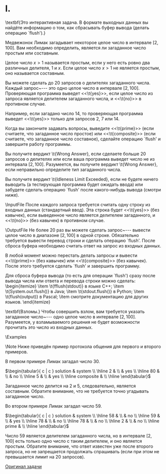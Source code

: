<h1> I. </h1>
\textbf{Это интерактивная задача. В формате выходных данных вы найдёте информацию о том, как сбрасывать буфер вывода (делать операцию `flush').}

Медвежонок Лимак загадывает некоторое целое число в интервале $[2, 100]$. Вам необходимо определить, является ли загаданное число простым или составным.

Целое число $x > 1$ называется простым, если у него есть ровно два различных делителя, $1$ и $x$. Если целое число $x > 1$ не является простым, оно называется составным.

Вы можете сделать до $20$ запросов о делителях загаданного числа. Каждый запрос~--- это одно целое число в интервале $[2, 100]$. Проверяющая программа выведет <<\t{yes}>>, если целое число из запроса является делителем загаданного числа, и <<\t{no}>> в противном случае.

Например, если загадано число $14$, то проверяющая программа выведет <<\t{yes}>> только для запросов $2$, $7$ или $14$.

Когда вы закончите задавать вопросы, выведите <<\t{prime}>> (если считаете, что загаданное число простое) или <<\t{composite}>> (если считаете, что загаданное число составное), сделайте операцию `flush' и завершите работу программы.

Вы получите вердикт \t{Wrong Answer}, если сделаете больше $20$ запросов о делителях или если ваша программа выведет число не из интервала $[2, 100]$. Разумеется, вы получите вердикт \t{Wrong Answer}, если неправильно определите тип загаданного числа.

Вы получите вердикт \t{Idleness Limit Exceeded}, если не будете ничего выводить (а тестирующая программа будет ожидать ввода) или забудете сделать операцию `flush' после какого-нибудь вывода (смотри ниже).

\InputFile
После каждого запроса требуется считать одну строку из входных данных (стандартный ввод). Эта строка будет <<\t{yes}>> (без кавычек), если выведенное число является делителем загаданного, и <<\t{no}>> (без кавычек) в противном случае.

\OutputFile
Не более $20$ раз вы можете сделать запрос~--- вывести целое число в диапазоне $[2, 100]$ в одной строке. Обязательно требуется вывести перевод строки и сделать операцию `flush'. После сброса буфера необходимо считать ответ на запрос из входных данных.

В любой момент можно перестать делать запросы и вывести <<\t{prime}>> (без кавычек) или <<\t{composite}>> (без кавычек). После этого требуется сделать `flush' и завершить программу.

Для сброса буфера вывода (то есть для операции `flush') сразу после вывода числа или ответа и перевода строки можно сделать:
\begin{itemize}
\item \t{fflush(stdout)} в языке C++;
\item \t{System.out.flush()} в Java;
\item \t{stdout.flush()} в Python;
\item \t{flush(output)} в Pascal;
\item смотрите документацию для других языков.
\end{itemize}

\textbf{Взломы.} Чтобы совершить взлом, вам требуется указать загаданное число~--- одно целое число в интервале $[2, 100]$. Разумеется, у взламываемого решения не будет возможности прочитать это число из входных данных.

\Examples

\Note
Ниже приведён пример протокола общения для первого и второго примеров.

В первом примере Лимак загадал число $30$.

$\begin{tabular}{  c | c }
solution & system \\
\hline
  2 &  \\
   & yes \\
\hline
  80 &  \\
   & no \\
\hline
  5 &  \\
   & yes \\
\hline
composite & \\
\hline
\end{tabular}$

Загаданное число делится на $2$ и $5$, следовательно, является составным. Обратите внимание, что не требуется точно угадывать загаданное число.

Во втором примере Лимак загадал число $59$.

$\begin{tabular}{  c | c }
solution & system \\
\hline
  58 &  \\
   & no \\
\hline
  59 &  \\
   & yes \\
\hline
  78 &  \\
   & no \\
\hline
  78 &  \\
   & no \\
\hline
  2 &  \\
   & no \\
\hline
prime & \\
\hline
\end{tabular}$

Число $59$ является делителем загаданного числа, но в интервале $[2, 100]$ есть только одно число с таким делителем, и оно является простым. Обратите внимание, что ответ известен уже после второго запроса, но не запрещается продолжать спрашивать (если при этом не превышается лимит на $20$ запросов).


[Оригинал задачи](https://codeforces.com/contest/679/problem/A)